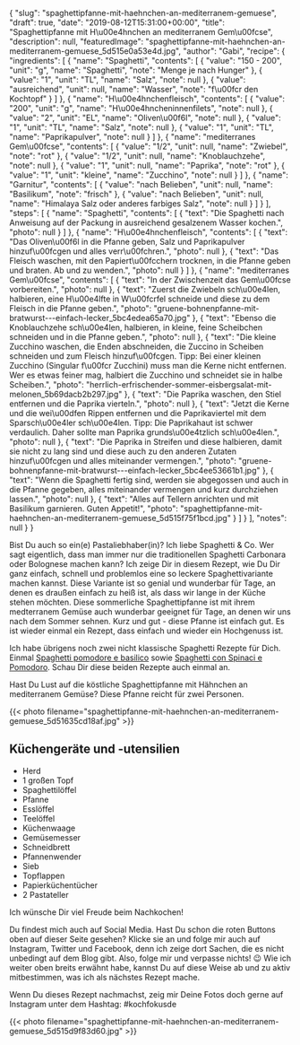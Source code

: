 {
    "slug": "spaghettipfanne-mit-haehnchen-an-mediterranem-gemuese",
    "draft": true,
    "date": "2019-08-12T15:31:00+00:00",
    "title": "Spaghettipfanne mit H\u00e4hnchen an mediterranem Gem\u00fcse",
    "description": null,
    "featuredImage": "spaghettipfanne-mit-haehnchen-an-mediterranem-gemuese_5d515e0a53e4d.jpg",
    "author": "Gabi",
    "recipe": {
        "ingredients": [
            {
                "name": "Spaghetti",
                "contents": [
                    {
                        "value": "150 - 200",
                        "unit": "g",
                        "name": "Spaghetti",
                        "note": "Menge je nach Hunger"
                    },
                    {
                        "value": "1",
                        "unit": "TL",
                        "name": "Salz",
                        "note": null
                    },
                    {
                        "value": "ausreichend",
                        "unit": null,
                        "name": "Wasser",
                        "note": "f\u00fcr den Kochtopf"
                    }
                ]
            },
            {
                "name": "H\u00e4hnchenfleisch",
                "contents": [
                    {
                        "value": "200",
                        "unit": "g",
                        "name": "H\u00e4hncheninnenfilets",
                        "note": null
                    },
                    {
                        "value": "2",
                        "unit": "EL",
                        "name": "Oliven\u00f6l",
                        "note": null
                    },
                    {
                        "value": "1",
                        "unit": "TL",
                        "name": "Salz",
                        "note": null
                    },
                    {
                        "value": "1",
                        "unit": "TL",
                        "name": "Paprikapulver",
                        "note": null
                    }
                ]
            },
            {
                "name": "mediterranes Gem\u00fcse",
                "contents": [
                    {
                        "value": "1\/2",
                        "unit": null,
                        "name": "Zwiebel",
                        "note": "rot"
                    },
                    {
                        "value": "1\/2",
                        "unit": null,
                        "name": "Knoblauchzehe",
                        "note": null
                    },
                    {
                        "value": "1",
                        "unit": null,
                        "name": "Paprika",
                        "note": "rot"
                    },
                    {
                        "value": "1",
                        "unit": "kleine",
                        "name": "Zucchino",
                        "note": null
                    }
                ]
            },
            {
                "name": "Garnitur",
                "contents": [
                    {
                        "value": "nach Belieben",
                        "unit": null,
                        "name": "Basilikum",
                        "note": "frisch"
                    },
                    {
                        "value": "nach Belieben",
                        "unit": null,
                        "name": "Himalaya Salz oder anderes farbiges Salz",
                        "note": null
                    }
                ]
            }
        ],
        "steps": [
            {
                "name": "Spaghetti",
                "contents": [
                    {
                        "text": "Die Spaghetti nach Anweisung auf der Packung in ausreichend gesalzenem Wasser kochen.",
                        "photo": null
                    }
                ]
            },
            {
                "name": "H\u00e4hnchenfleisch",
                "contents": [
                    {
                        "text": "Das Oliven\u00f6l in die Pfanne geben, Salz und Paprikapulver hinzuf\u00fcgen und alles verr\u00fchren.",
                        "photo": null
                    },
                    {
                        "text": "Das Fleisch waschen, mit den Papiert\u00fcchern trocknen, in die Pfanne geben und braten. Ab und zu wenden.",
                        "photo": null
                    }
                ]
            },
            {
                "name": "mediterranes Gem\u00fcse",
                "contents": [
                    {
                        "text": "In der Zwischenzeit das Gem\u00fcse vorbereiten.",
                        "photo": null
                    },
                    {
                        "text": "Zuerst die Zwiebeln sch\u00e4len, halbieren, eine H\u00e4lfte in W\u00fcrfel schneide und diese zu dem Fleisch in die Pfanne geben.",
                        "photo": "gruene-bohnenpfanne-mit-bratwurst---einfach-lecker_5bc4edea65a70.jpg"
                    },
                    {
                        "text": "Ebenso die Knoblauchzehe sch\u00e4len, halbieren,  in kleine, feine Scheibchen schneiden und in die Pfanne geben.",
                        "photo": null
                    },
                    {
                        "text": "Die kleine Zucchino waschen, die Enden abschneiden, die Zuccino in Scheiben schneiden und zum Fleisch hinzuf\u00fcgen. Tipp: Bei einer kleinen Zucchino (Singular f\u00fcr Zucchini) muss man die Kerne nicht entfernen. Wer es etwas feiner mag, halbiert die Zucchino und schneidet sie in halbe Scheiben.",
                        "photo": "herrlich-erfrischender-sommer-eisbergsalat-mit-melonen_5b69dacb2b297.jpg"
                    },
                    {
                        "text": "Die Paprika waschen, den Stiel entfernen und die Paprika vierteln.",
                        "photo": null
                    },
                    {
                        "text": "Jetzt die Kerne und die wei\u00dfen Rippen entfernen und die Paprikaviertel mit dem Sparsch\u00e4ler sch\u00e4len. Tipp: Die Paprikahaut ist schwer verdaulich. Daher sollte man Paprika grunds\u00e4tzlich sch\u00e4len.",
                        "photo": null
                    },
                    {
                        "text": "Die Paprika in Streifen und diese halbieren, damit sie nicht zu lang sind und diese auch zu den anderen Zutaten hinzuf\u00fcgen und alles miteinander vermengen.",
                        "photo": "gruene-bohnenpfanne-mit-bratwurst---einfach-lecker_5bc4ee53661b1.jpg"
                    },
                    {
                        "text": "Wenn die Spaghetti fertig sind, werden sie abgegossen und auch in die Pfanne gegeben, alles miteinander vermengen und kurz durchziehen lassen.",
                        "photo": null
                    },
                    {
                        "text": "Alles auf Tellern anrichten und mit Basilikum garnieren. Guten Appetit!",
                        "photo": "spaghettipfanne-mit-haehnchen-an-mediterranem-gemuese_5d515f75f1bcd.jpg"
                    }
                ]
            }
        ],
        "notes": null
    }
}

Bist Du auch so ein(e) Pastaliebhaber(in)? Ich liebe Spaghetti & Co. Wer sagt eigentlich, dass man immer nur die traditionellen Spaghetti Carbonara oder Bolognese machen kann? Ich zeige Dir in diesem Rezept, wie Du Dir ganz einfach, schnell und problemlos eine so leckere Spaghettivariante machen kannst. Diese Variante ist so genial und wunderbar für Tage, an denen es draußen einfach zu heiß ist, als dass wir lange in der Küche stehen möchten. Diese sommerliche Spaghettipfanne ist mit ihrem medterranem Gemüse auch wunderbar geeignet für Tage, an denen wir uns nach dem Sommer sehnen. Kurz und gut - diese Pfanne ist einfach gut. Es ist wieder einmal ein Rezept, dass einfach und wieder ein Hochgenuss ist.

Ich habe übrigens noch zwei nicht klassische Spaghetti Rezepte für Dich. Einmal [Spaghetti pomodore e basilico](https://kochfokus.de/artikel/spaghetti-mit-tomaten-und-basilikum/ "Spaghetti pomodore e basilico") sowie [Spaghetti con Spinaci e Pomodoro](https://kochfokus.de/artikel/spaghetti-con-spinaci-e-pomodoro/ "Spaghetti con Spinaci e Pomodoro"). Schau Dir diese beiden Rezepte auch einmal an.

Hast Du Lust auf die köstliche Spaghettipfanne  mit Hähnchen an mediterranem Gemüse? Diese Pfanne reicht für zwei Personen.

{{< photo filename="spaghettipfanne-mit-haehnchen-an-mediterranem-gemuese_5d51635cd18af.jpg" >}}

## Küchengeräte und -utensilien

- Herd
- 1 großen Topf
- Spaghettilöffel
- Pfanne
- Esslöffel
- Teelöffel
- Küchenwaage
- Gemüsemesser
- Schneidbrett
- Pfannenwender
- Sieb
- Topflappen
- Papierküchentücher
- 2 Pastateller

Ich wünsche Dir viel Freude beim Nachkochen!

Du findest mich auch auf Social Media. Hast Du schon die roten Buttons oben auf dieser Seite gesehen? Klicke sie an und folge mir auch auf Instagram, Twitter und Facebook, denn ich zeige dort Sachen, die es nicht unbedingt auf dem Blog gibt. Also, folge mir und verpasse nichts! 😉 Wie ich weiter oben breits erwähnt habe, kannst Du auf diese Weise ab und zu aktiv mitbestimmen, was ich als nächstes Rezept mache.

Wenn Du dieses Rezept nachmachst, zeig mir Deine Fotos doch gerne auf Instagram unter dem Hashtag: #kochfokusde

{{< photo filename="spaghettipfanne-mit-haehnchen-an-mediterranem-gemuese_5d515d9f83d60.jpg" >}}